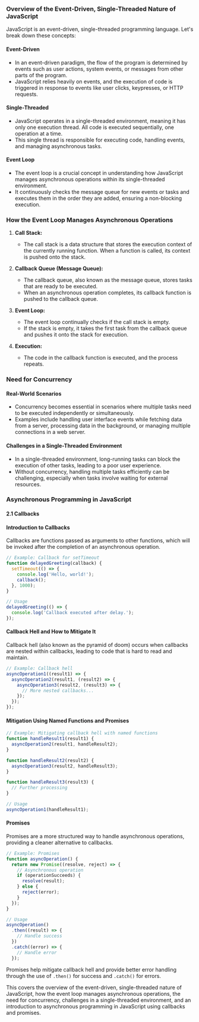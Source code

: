 ### Overview of the Event-Driven, Single-Threaded Nature of JavaScript

JavaScript is an event-driven, single-threaded programming language. Let's break down these concepts:

#### Event-Driven

- In an event-driven paradigm, the flow of the program is determined by events such as user actions, system events, or messages from other parts of the program.
- JavaScript relies heavily on events, and the execution of code is triggered in response to events like user clicks, keypresses, or HTTP requests.

#### Single-Threaded

- JavaScript operates in a single-threaded environment, meaning it has only one execution thread. All code is executed sequentially, one operation at a time.
- This single thread is responsible for executing code, handling events, and managing asynchronous tasks.

#### Event Loop

- The event loop is a crucial concept in understanding how JavaScript manages asynchronous operations within its single-threaded environment.
- It continuously checks the message queue for new events or tasks and executes them in the order they are added, ensuring a non-blocking execution.

### How the Event Loop Manages Asynchronous Operations

1. **Call Stack:**
   - The call stack is a data structure that stores the execution context of the currently running function. When a function is called, its context is pushed onto the stack.

2. **Callback Queue (Message Queue):**
   - The callback queue, also known as the message queue, stores tasks that are ready to be executed.
   - When an asynchronous operation completes, its callback function is pushed to the callback queue.

3. **Event Loop:**
   - The event loop continually checks if the call stack is empty.
   - If the stack is empty, it takes the first task from the callback queue and pushes it onto the stack for execution.

4. **Execution:**
   - The code in the callback function is executed, and the process repeats.

### Need for Concurrency

#### Real-World Scenarios

- Concurrency becomes essential in scenarios where multiple tasks need to be executed independently or simultaneously.
- Examples include handling user interface events while fetching data from a server, processing data in the background, or managing multiple connections in a web server.

#### Challenges in a Single-Threaded Environment

- In a single-threaded environment, long-running tasks can block the execution of other tasks, leading to a poor user experience.
- Without concurrency, handling multiple tasks efficiently can be challenging, especially when tasks involve waiting for external resources.

### Asynchronous Programming in JavaScript

#### 2.1 Callbacks

#### Introduction to Callbacks

Callbacks are functions passed as arguments to other functions, which will be invoked after the completion of an asynchronous operation.

```javascript
// Example: Callback for setTimeout
function delayedGreeting(callback) {
  setTimeout(() => {
    console.log('Hello, world!');
    callback();
  }, 1000);
}

// Usage
delayedGreeting(() => {
  console.log('Callback executed after delay.');
});
```

#### Callback Hell and How to Mitigate It

Callback hell (also known as the pyramid of doom) occurs when callbacks are nested within callbacks, leading to code that is hard to read and maintain.

```javascript
// Example: Callback hell
asyncOperation1((result1) => {
  asyncOperation2(result1, (result2) => {
    asyncOperation3(result2, (result3) => {
      // More nested callbacks...
    });
  });
});
```

#### Mitigation Using Named Functions and Promises

```javascript
// Example: Mitigating callback hell with named functions
function handleResult1(result1) {
  asyncOperation2(result1, handleResult2);
}

function handleResult2(result2) {
  asyncOperation3(result2, handleResult3);
}

function handleResult3(result3) {
  // Further processing
}

// Usage
asyncOperation1(handleResult1);
```

#### Promises

Promises are a more structured way to handle asynchronous operations, providing a cleaner alternative to callbacks.

```javascript
// Example: Promises
function asyncOperation() {
  return new Promise((resolve, reject) => {
    // Asynchronous operation
    if (operationSucceeds) {
      resolve(result);
    } else {
      reject(error);
    }
  });
}

// Usage
asyncOperation()
  .then((result) => {
    // Handle success
  })
  .catch((error) => {
    // Handle error
  });
```

Promises help mitigate callback hell and provide better error handling through the use of `.then()` for success and `.catch()` for errors.

This covers the overview of the event-driven, single-threaded nature of JavaScript, how the event loop manages asynchronous operations, the need for concurrency, challenges in a single-threaded environment, and an introduction to asynchronous programming in JavaScript using callbacks and promises.
